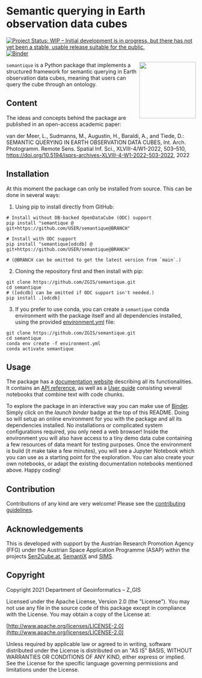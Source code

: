 # Semantic querying in Earth observation data cubes

[![Project Status: WIP – Initial development is in progress, but there has not yet been a stable, usable release suitable for the public.](https://www.repostatus.org/badges/latest/wip.svg)](https://www.repostatus.org/#wip)
[![Binder](https://mybinder.org/badge_logo.svg)](https://mybinder.org/v2/gh/ZGIS/semantique/HEAD?labpath=demo%2Ftest.ipynb)

<img src="docs/source/_static/logo.png" align="right" width="150" />

`semantique` is a Python package that implements a structured framework for semantic querying in Earth observation data cubes, meaning that users can query the cube through an ontology.
## Content
The ideas and concepts behind the package are published in an open-access academic paper:

van der Meer, L., Sudmanns, M., Augustin, H., Baraldi, A., and Tiede, D.: SEMANTIC QUERYING IN EARTH OBSERVATION DATA CUBES, Int. Arch. Photogramm. Remote Sens. Spatial Inf. Sci., XLVIII-4/W1-2022, 503–510, https://doi.org/10.5194/isprs-archives-XLVIII-4-W1-2022-503-2022, 2022

## Installation

At this moment the package can only be installed from source. This can be done in several ways:

1) Using pip to install directly from GitHub:

```
# Install without DB-backed OpenDataCube (ODC) support
pip install "semantique @ git+https://github.com/USER/semantique@BRANCH"

# Install with ODC support
pip install "semantique[odcdb] @ git+https://github.com/USER/semantique@BRANCH"

# (@BRANCH can be omitted to get the latest version from `main`.)
```

2) Cloning the repository first and then install with pip:

```
git clone https://github.com/ZGIS/semantique.git
cd semantique
# ([odcdb] can be omitted if ODC support isn't needed.) 
pip install .[odcdb]
```

3) If you prefer to use conda, you can create a `semantique` conda environment with the package itself and all dependencies installed, using the provided [environment.yml](environment.yml) file:

```
git clone https://github.com/ZGIS/semantique.git
cd semantique
conda env create -f environment.yml
conda activate semantique
```

## Usage

The package has a [documentation website](https://zgis.github.io/semantique/index.html) describing all its functionalities. It contains an [API reference](https://zgis.github.io/semantique/reference.html), as well as a [User guide](https://zgis.github.io/semantique/guide.html) consisting several notebooks that combine text with code chunks.

To explore the package in an interactive way you can make use of [Binder](https://mybinder.org/). Simply click on the *launch binder* badge at the top of this README. Doing so will setup an online environment for you with the package and all its dependencies installed. No installations or complicated system configurations required, you only need a web browser! Inside the environment you will also have access to a tiny demo data cube containing a few resources of data meant for testing purposes. Once the environment is build (it make take a few minutes), you will see a Jupyter Notebook which you can use as a starting point for the exploration. You can also create your own notebooks, or adapt the existing documentation notebooks mentioned above. Happy coding!

## Contribution

Contributions of any kind are very welcome! Please see the [contributing guidelines](CONTRIBUTING.md).

## Acknowledgements

This is developed with support by the Austrian Research Promotion Agency (FFG) under the Austrian Space Application Programme (ASAP) within the projects [Sen2Cube.at](https://projekte.ffg.at/projekt/2975644), [SemantiX](https://projekte.ffg.at/projekt/3769928) and [SIMS](https://projekte.ffg.at/projekt/4052529).

## Copyright

Copyright 2021 Department of Geoinformatics – Z_GIS

Licensed under the Apache License, Version 2.0 (the "License"). You may not use any file in the source code of this package except in compliance with the License. You may obtain a copy of the License at:

[http://www.apache.org/licenses/LICENSE-2.0](http://www.apache.org/licenses/LICENSE-2.0)

Unless required by applicable law or agreed to in writing, software distributed under the License is distributed on an "AS IS" BASIS, WITHOUT WARRANTIES OR CONDITIONS OF ANY KIND, either express or implied. See the License for the specific language governing permissions and limitations under the License.

